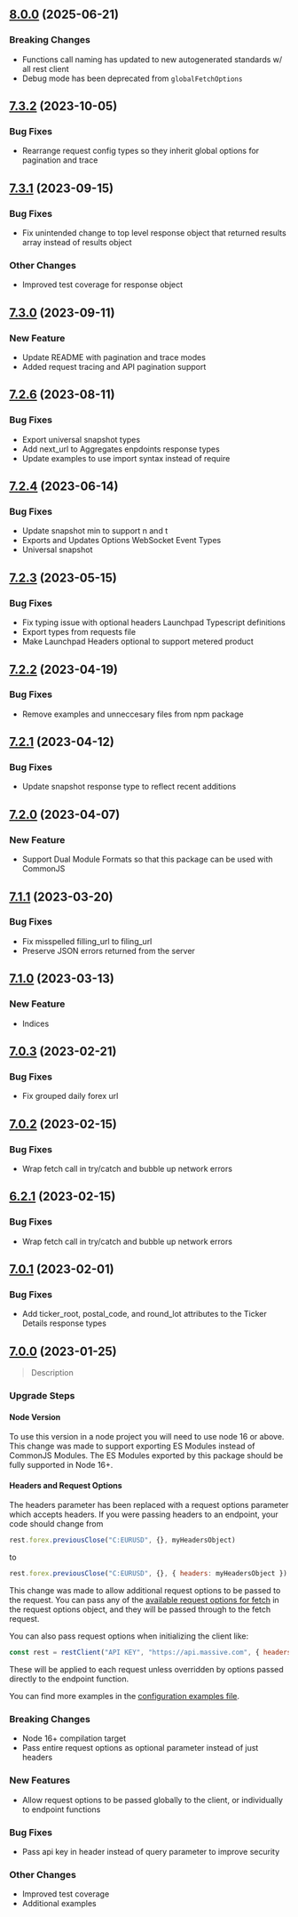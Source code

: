 ## [8.0.0](https://github.com/massive.com/client-js/compare/v7.4.0...v8.0.0) (2025-06-21)
### Breaking Changes
* Functions call naming has updated to new autogenerated standards w/ all rest client
* Debug mode has been deprecated from `globalFetchOptions`

## [7.3.2](https://github.com/massive.com/client-js/compare/v7.3.1...v7.3.2) (2023-10-05)
### Bug Fixes
* Rearrange request config types so they inherit global options for pagination and trace

## [7.3.1](https://github.com/massive.com/client-js/compare/v7.3.0...v7.3.1) (2023-09-15)
### Bug Fixes
* Fix unintended change to top level response object that returned results array instead of results object

### Other Changes
* Improved test coverage for response object

## [7.3.0](https://github.com/massive.com/client-js/compare/v7.2.6...v7.3.0) (2023-09-11)
### New Feature
* Update README with pagination and trace modes
* Added request tracing and API pagination support

## [7.2.6](https://github.com/massive.com/client-js/compare/v7.2.5...v7.2.6) (2023-08-11)
### Bug Fixes
* Export universal snapshot types
* Add next_url to Aggregates enpdoints response types
* Update examples to use import syntax instead of require

## [7.2.4](https://github.com/massive.com/client-js/compare/v7.2.3...v7.2.4) (2023-06-14)
### Bug Fixes
* Update snapshot min to support n and t
* Exports and Updates Options WebSocket Event Types
* Universal snapshot

## [7.2.3](https://github.com/massive.com/client-js/compare/v7.2.2...v7.2.3) (2023-05-15)
### Bug Fixes
* Fix typing issue with optional headers Launchpad Typescript definitions
* Export types from requests file
* Make Launchpad Headers optional to support metered product

## [7.2.2](https://github.com/massive.com/client-js/compare/v7.2.1...v7.2.2) (2023-04-19)
### Bug Fixes
* Remove examples and unneccesary files from npm package

## [7.2.1](https://github.com/massive.com/client-js/compare/v7.2.0...v7.2.1) (2023-04-12)
### Bug Fixes
* Update snapshot response type to reflect recent additions

## [7.2.0](https://github.com/massive.com/client-js/compare/v7.1.1...v7.2.0) (2023-04-07)
### New Feature
* Support Dual Module Formats so that this package can be used with CommonJS 

## [7.1.1](https://github.com/massive.com/client-js/v7.0.1...v7.1.1) (2023-03-20)

### Bug Fixes
* Fix misspelled filling_url to filing_url
* Preserve JSON errors returned from the server

## [7.1.0](https://github.com/massive.com/client-js/compare/v7.0.3...v7.1.0) (2023-03-13)
### New Feature
* Indices

## [7.0.3](https://github.com/massive.com/client-js/v7.0.2...v7.0.3) (2023-02-21)

### Bug Fixes
* Fix grouped daily forex url

## [7.0.2](https://github.com/massive.com/client-js/v7.0.1...v7.0.2) (2023-02-15)

### Bug Fixes
* Wrap fetch call in try/catch and bubble up network errors

## [6.2.1](https://github.com/massive.com/client-js/v6.2.0...v6.2.1) (2023-02-15)

### Bug Fixes
* Wrap fetch call in try/catch and bubble up network errors

## [7.0.1](https://github.com/massive.com/client-js/v7.0.0...v7.0.1) (2023-02-01)

### Bug Fixes
* Add ticker_root, postal_code, and round_lot attributes to the Ticker Details response types


## [7.0.0](https://github.com/massive.com/client-js/v6.2.0...v7.0.0) (2023-01-25)

> Description

### Upgrade Steps

#### Node Version
To use this version in a node project you will need to use node 16 or above. This change was made to support exporting ES Modules instead of CommonJS Modules. The ES Modules exported by this package should be fully supported in Node 16+.

#### Headers and Request Options
The headers parameter has been replaced with a request options parameter which accepts headers. If you were passing headers to an endpoint, your code should change from

```javascript
rest.forex.previousClose("C:EURUSD", {}, myHeadersObject)
```

to

```javascript
rest.forex.previousClose("C:EURUSD", {}, { headers: myHeadersObject })
```

This change was made to allow additional request options to be passed to the request. You can pass any of the [available request options for fetch](https://developer.mozilla.org/en-US/docs/Web/API/Fetch_API/Using_Fetch#supplying_request_options) in the request options object, and they will be passed through to the fetch request.

You can also pass request options when initializing the client like:

```javascript
const rest = restClient("API KEY", "https://api.massive.com", { headers: myHeaders });
```

These will be applied to each request unless overridden by options passed directly to the endpoint function.

You can find more examples in the [configuration examples file](./examples/rest/configuration.js).

### Breaking Changes
* Node 16+ compilation target
* Pass entire request options as optional parameter instead of just headers

### New Features
* Allow request options to be passed globally to the client, or individually to endpoint functions

### Bug Fixes
* Pass api key in header instead of query parameter to improve security

### Other Changes
* Improved test coverage
* Additional examples